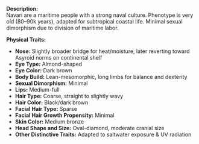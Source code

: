 **Description:**  
Navari are a maritime people with a strong naval culture. Phenotype is very old (80–90k years), adapted for subtropical coastal life. Minimal sexual dimorphism due to division of maritime labor.

**Physical Traits:**
- **Nose:** Slightly broader bridge for heat/moisture, later reverting toward Asyroid norms on continental shelf
- **Eye Type:** Almond-shaped
- **Eye Color:** Dark brown
- **Body Build:** Lean-mesomorphic, long limbs for balance and dexterity
- **Sexual Dimorphism:** Minimal
- **Lips:** Medium-full
- **Hair Type:** Coarse, straight to slightly wavy
- **Hair Color:** Black/dark brown
- **Facial Hair Type:** Sparse
- **Facial Hair Growth Propensity:** Minimal
- **Skin Color:** Medium bronze
- **Head Shape and Size:** Oval-diamond, moderate cranial size
- **Other Distinctive Traits:** Adapted to saltwater exposure  & UV radiation